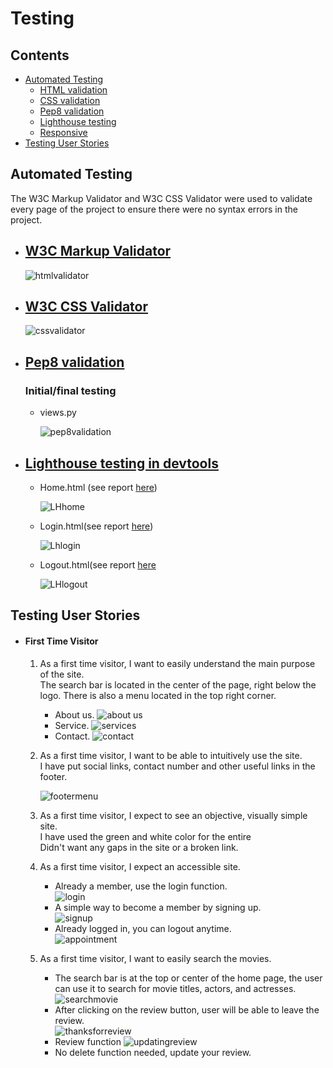 # Testing

## Contents 
   - [Automated Testing](#automated-testing)
      * [HTML validation](#w3c-markup-validator)
      * [CSS validation](#w3c-css-validator)
      * [Pep8 validation](#pep8-validation)
      * [Lighthouse testing](#lighthouse-testing-in-devtools)
      * [Responsive](\static\responsive\responsivepa.png)
   - [Testing User Stories](#testing-user-stories)
   

## Automated Testing

The W3C Markup Validator and W3C CSS Validator were used to validate every page of the project to ensure there were no syntax errors in the project.

-   ## [W3C Markup Validator](https://validator.w3.org/) 

      ![htmlvalidator](https://user-images.githubusercontent.com/76841050/165843136-7548c13a-8de2-488a-b05a-20ceeebb5562.png)

-   ## [W3C CSS Validator](https://jigsaw.w3.org/css-validator/#validate_by_input) 
    
    
      ![cssvalidator](https://user-images.githubusercontent.com/76841050/165842862-ac21ed73-e2e9-4a85-9718-e15c9830df44.png)


-   ## [Pep8 validation](http://pep8online.com/) 
    
    ### Initial/final testing
  
    - views.py 

      ![pep8validation](https://user-images.githubusercontent.com/76841050/165843345-22f14619-d804-48bf-b779-873711b6ec15.png)

    
-   ## [Lighthouse testing in devtools](https://chrome.google.com/webstore/detail/lighthouse/blipmdconlkpinefehnmjammfjpmpbjk?hl=en) 
       
  
     + Home.html (see report [here](app\static\tests\LHhome.png))

       ![LHhome](https://user-images.githubusercontent.com/76841050/163257658-7e378204-899a-46e2-ba90-5c2e3616fac8.png)

     + Login.html(see report [here](app\static\tests\Lhlogin.png))

       ![Lhlogin](https://user-images.githubusercontent.com/76841050/163257661-3010e65f-e6bf-4f9e-99f8-20846ac2c8e8.png)
     
     + Logout.html(see report [here](app\static\tests\LHlogout.png)

       ![LHlogout](https://user-images.githubusercontent.com/76841050/163257624-edc81ac2-b956-4a9c-ad18-46cb389382f3.png)

      
    
## Testing User Stories 

   - #### First Time Visitor 

      1. As a first time visitor, I want to easily understand the main purpose of the site.<br>
        The search bar is located in the center of the page, right below the logo. There is also a menu located in the top right corner.  
         * About us.
         ![about us](https://user-images.githubusercontent.com/76841050/165845791-ac5b15b1-a536-43af-acdf-c4e9cdd03830.png)
         * Service.
         ![services](https://user-images.githubusercontent.com/76841050/165845925-d4aa8d5d-8a83-4495-9d17-2bd1ccf90f26.png)
         * Contact.
         ![contact](https://user-images.githubusercontent.com/76841050/165846009-3fd4a94b-b35f-4d84-97d9-f778225674c4.png)
         
         
      2. As a first time visitor, I want to be able to intuitively use the site.<br>
         I have put social links, contact number and other useful links in the footer.

         ![footermenu](https://user-images.githubusercontent.com/76841050/166121363-c6cf7e74-3d43-4597-aa91-c3ce633dc01a.png)


      3. As a first time visitor, I expect to see an objective, visually simple site.<br>
         I have used the green and white color for the entire<br> Didn't want any gaps in the site or a broken link.

         
      4. As a first time visitor, I expect an accessible site.<br>
         
               
         * Already a member, use the login function.<br>
         ![login](https://user-images.githubusercontent.com/76841050/165846104-cc5ff28f-2daf-4d22-881f-d4d2d3013c4d.png)
         * A simple way to  become a member by signing up.<br>
         ![signup](https://user-images.githubusercontent.com/76841050/165846179-3e7b192f-6082-4d78-85ec-857da0ddf28c.pn)
         * Already logged in, you can logout anytime.<br>
         ![appointment](https://user-images.githubusercontent.com/76841050/165846244-bcdb2462-b1b6-449f-8234-8fbb6d07fde2.png)
         

      6. As a first time visitor, I want to easily search the movies.<br>
         
         
         * The search bar is at the top or center of the home page, the user can use it to search for movie titles, actors, and actresses.<br>
         ![searchmovie]()
         * After clicking on the review button, user will be able to leave the review.<br>
         ![thanksforreview]()
         * Review function 
         ![updatingreview]()
         * No delete function needed, update your review.<br>